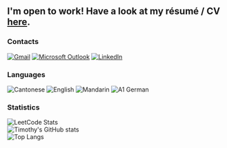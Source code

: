 ## I'm open to work! Have a look at my résumé / CV [here](https://github.com/tinnamchoi/resumes/blob/master/resume.pdf). 

### Contacts

[![Gmail](https://img.shields.io/badge/Gmail-D14836?style=for-the-badge&logo=gmail&logoColor=white)](mailto://tinnam.choi@gmail.com)
[![Microsoft Outlook](https://img.shields.io/badge/Microsoft_Outlook-0078D4?style=for-the-badge&logo=microsoft-outlook&logoColor=white)](mailto://tinnam.choi@student.adelaide.edu.au)
[![LinkedIn](https://img.shields.io/badge/LinkedIn-0077B5?style=for-the-badge&logo=linkedin&logoColor=white)](https://www.linkedin.com/in/tinnamchoi/)

### Languages

![Cantonese](https://img.shields.io/badge/Cantonese-FF0?style=for-the-badge&logoColor=white)
![English](https://img.shields.io/badge/English-FFF?style=for-the-badge&logoColor=white)
![Mandarin](https://img.shields.io/badge/Mandarin-F00?style=for-the-badge&logoColor=white)
![A1 German](https://img.shields.io/badge/A1%20German-FC0?style=for-the-badge&logoColor=white)

### Statistics

![LeetCode Stats](https://leetcard.jacoblin.cool/tinnamchoi?theme=dark&font=Rubik&ext=contest)  
![Timothy's GitHub stats](https://github-readme-stats-tinnamchoi.vercel.app/api?username=tinnamchoi&count_private=false&show_icons=true&theme=github_dark&cache_seconds=14400&show_icons)  
![Top Langs](https://github-readme-stats-tinnamchoi.vercel.app/api/top-langs/?username=tinnamchoi&theme=github_dark&cache_seconds=14400&show_icons&langs_count=10&layout=compact)
